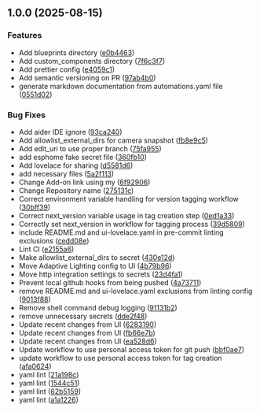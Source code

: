 ## 1.0.0 (2025-08-15)

### Features

* Add blueprints directory ([e0b4463](https://github.com/saya6k/home-assistant-config/commit/e0b4463d9d72407253dab4aa407609a741b9bd11))
* Add custom_components directory ([7f6c3f7](https://github.com/saya6k/home-assistant-config/commit/7f6c3f7bc17614344b9d3629d8696f7cd7011106))
* Add prettier config ([e4059c1](https://github.com/saya6k/home-assistant-config/commit/e4059c1cd42f092b2bfa66e48710879f81e4f254))
* Add semantic versioning on PR ([97ab4b0](https://github.com/saya6k/home-assistant-config/commit/97ab4b08ae6ebe546bfe95b58fec4d48b0759b92))
* generate markdown documentation from automations.yaml file ([0551d02](https://github.com/saya6k/home-assistant-config/commit/0551d021e1c4e4d98270e1e053725f0b94348c1d))

### Bug Fixes

* Add aider IDE ignore ([93ca240](https://github.com/saya6k/home-assistant-config/commit/93ca2403d6dffb44f54b46b9eb20b7c64f6f8238))
* Add allowlist_external_dirs for camera snapshot ([fb8e9c5](https://github.com/saya6k/home-assistant-config/commit/fb8e9c5ef44a68e9996f8d4e3e96192dfe99f4ca))
* Add edit_uri to use proper branch ([75fa955](https://github.com/saya6k/home-assistant-config/commit/75fa95596fd07edf0dcb1dd9cc85a9588117ea4c))
* add esphome fake secret file ([360fb10](https://github.com/saya6k/home-assistant-config/commit/360fb106856b7c6c850b589a50a57d69ce65cb35))
* Add lovelace for sharing ([d5581d6](https://github.com/saya6k/home-assistant-config/commit/d5581d66b2fcafc7a38c6b80742af3c941db7b08))
* add necessary files ([5a2f113](https://github.com/saya6k/home-assistant-config/commit/5a2f113ed641d1b33321b834d2bf5bce9058df33))
* Change Add-on link using my ([6f92906](https://github.com/saya6k/home-assistant-config/commit/6f92906ad80afc37740dcbf4f01f5c1818d47e4e))
* Change Repository name ([275131c](https://github.com/saya6k/home-assistant-config/commit/275131c4d49e63fcb8947e49d2f78ac04c217861))
* Correct environment variable handling for version tagging workflow ([30bff39](https://github.com/saya6k/home-assistant-config/commit/30bff39fc44867d3d54c8facb5890c2028dd5a11))
* Correct next_version variable usage in tag creation step ([0ed1a33](https://github.com/saya6k/home-assistant-config/commit/0ed1a3305d029a0fd9037090a8aedadcc0033c94))
* Correctly set next_version in workflow for tagging process ([39d5809](https://github.com/saya6k/home-assistant-config/commit/39d5809e19452700e7fe2ea58eab198344f9de07))
* include README.md and ui-lovelace.yaml in pre-commit linting exclusions ([cedd08e](https://github.com/saya6k/home-assistant-config/commit/cedd08eaf758ba6a0bb772bcc089a0b22dd91564))
* Lint CI ([e2155a6](https://github.com/saya6k/home-assistant-config/commit/e2155a63135fba770533c755e3d0a067dca0b90e))
* Make allowlist_external_dirs to secret ([430e12d](https://github.com/saya6k/home-assistant-config/commit/430e12de920b2bf8da670afa2c06341764d26b6b))
* Move Adaptive Lighting config to UI ([4b79b96](https://github.com/saya6k/home-assistant-config/commit/4b79b9683418cb9741acb103984844a1724ed731))
* Move http integration settings to secrets ([23d4fa1](https://github.com/saya6k/home-assistant-config/commit/23d4fa13cecf6d5c734bed1455e89422229f0ca7))
* Prevent local github hooks from being pushed ([4a73711](https://github.com/saya6k/home-assistant-config/commit/4a73711265725a1361bea80c6a0c35824c12f761))
* remove README.md and ui-lovelace.yaml exclusions from linting config ([9013f88](https://github.com/saya6k/home-assistant-config/commit/9013f886c7c5271ab82f8e3b368f91a7b01c035f))
* Remove shell command debug logging ([91131b2](https://github.com/saya6k/home-assistant-config/commit/91131b2beccda72895e026401e58e07cf396cad8))
* remove unnecessary secrets ([dde2f48](https://github.com/saya6k/home-assistant-config/commit/dde2f482e9d46bc6e5de70ab0e8ad4191bc8d59b))
* Update recent changes from UI ([6283190](https://github.com/saya6k/home-assistant-config/commit/6283190ead87b0090d3a342d867a5778ad7075ff))
* Update recent changes from UI ([fb66e7b](https://github.com/saya6k/home-assistant-config/commit/fb66e7b759746d76d7d306f76cd43cdce7eccecd))
* Update recent changes from UI ([ea528d6](https://github.com/saya6k/home-assistant-config/commit/ea528d63ec01624ff471745a81afa5df6086d80f))
* Update workflow to use personal access token for git push ([bbf0ae7](https://github.com/saya6k/home-assistant-config/commit/bbf0ae7417f87f56ffc41b30c17c6fb072c1da04))
* update workflow to use personal access token for tag creation ([afa0624](https://github.com/saya6k/home-assistant-config/commit/afa0624370b137c93e261296eb97e1d6950e4528))
* yaml lint ([21a198c](https://github.com/saya6k/home-assistant-config/commit/21a198ccb9d4703ee26c325fdf43a97ddcdcbce7))
* yaml lint ([1544c51](https://github.com/saya6k/home-assistant-config/commit/1544c51524ed862a15bb660fe9f42d188a908871))
* yaml lint ([62b5159](https://github.com/saya6k/home-assistant-config/commit/62b5159f129de9e40b8d205f1fe8eaec33955f09))
* yaml lint ([a1a1226](https://github.com/saya6k/home-assistant-config/commit/a1a122637758dcfa4dc15434a59a984e58fdad08))
